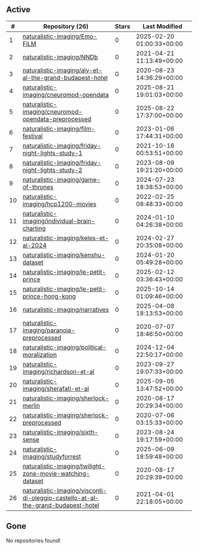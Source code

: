## Active
| # | Repository (26) | Stars | Last Modified |
| --- | --- | --- | --- |
| 1 | [naturalistic-imaging/Emo-FiLM](https://hub.datalad.org/naturalistic-imaging/Emo-FiLM) | 0 | 2025-02-20 01:00:33+00:00 |
| 2 | [naturalistic-imaging/NNDb](https://hub.datalad.org/naturalistic-imaging/NNDb) | 0 | 2021-04-21 11:13:49+00:00 |
| 3 | [naturalistic-imaging/aly-et-al-the-grand-budapest-hotel](https://hub.datalad.org/naturalistic-imaging/aly-et-al-the-grand-budapest-hotel) | 0 | 2020-08-23 14:36:29+00:00 |
| 4 | [naturalistic-imaging/cneuromod-opendata](https://hub.datalad.org/naturalistic-imaging/cneuromod-opendata) | 0 | 2025-08-21 19:01:03+00:00 |
| 5 | [naturalistic-imaging/cneuromod-opendata-preprocessed](https://hub.datalad.org/naturalistic-imaging/cneuromod-opendata-preprocessed) | 0 | 2025-08-22 17:37:00+00:00 |
| 6 | [naturalistic-imaging/film-festival](https://hub.datalad.org/naturalistic-imaging/film-festival) | 0 | 2023-01-06 17:44:31+00:00 |
| 7 | [naturalistic-imaging/friday-night-lights-study-1](https://hub.datalad.org/naturalistic-imaging/friday-night-lights-study-1) | 0 | 2021-10-16 00:53:51+00:00 |
| 8 | [naturalistic-imaging/friday-night-lights-study-2](https://hub.datalad.org/naturalistic-imaging/friday-night-lights-study-2) | 0 | 2023-08-09 19:21:20+00:00 |
| 9 | [naturalistic-imaging/game-of-thrones](https://hub.datalad.org/naturalistic-imaging/game-of-thrones) | 0 | 2024-07-23 18:38:53+00:00 |
| 10 | [naturalistic-imaging/hcp1200-movies](https://hub.datalad.org/naturalistic-imaging/hcp1200-movies) | 0 | 2022-02-25 08:48:33+00:00 |
| 11 | [naturalistic-imaging/individual-brain-charting](https://hub.datalad.org/naturalistic-imaging/individual-brain-charting) | 0 | 2024-01-10 04:26:38+00:00 |
| 12 | [naturalistic-imaging/keles-et-al-2024](https://hub.datalad.org/naturalistic-imaging/keles-et-al-2024) | 0 | 2024-02-27 20:35:08+00:00 |
| 13 | [naturalistic-imaging/kenshu-dataset](https://hub.datalad.org/naturalistic-imaging/kenshu-dataset) | 0 | 2024-01-20 05:49:28+00:00 |
| 14 | [naturalistic-imaging/le-petit-prince](https://hub.datalad.org/naturalistic-imaging/le-petit-prince) | 0 | 2025-02-12 03:36:43+00:00 |
| 15 | [naturalistic-imaging/le-petit-prince-hong-kong](https://hub.datalad.org/naturalistic-imaging/le-petit-prince-hong-kong) | 0 | 2025-10-14 01:09:46+00:00 |
| 16 | [naturalistic-imaging/narratives](https://hub.datalad.org/naturalistic-imaging/narratives) | 0 | 2025-04-08 18:13:53+00:00 |
| 17 | [naturalistic-imaging/paranoia-preprocessed](https://hub.datalad.org/naturalistic-imaging/paranoia-preprocessed) | 0 | 2020-07-07 18:46:50+00:00 |
| 18 | [naturalistic-imaging/political-moralization](https://hub.datalad.org/naturalistic-imaging/political-moralization) | 0 | 2024-12-04 22:50:17+00:00 |
| 19 | [naturalistic-imaging/richardson-et-al](https://hub.datalad.org/naturalistic-imaging/richardson-et-al) | 0 | 2023-09-27 19:07:33+00:00 |
| 20 | [naturalistic-imaging/sherafati-et-al](https://hub.datalad.org/naturalistic-imaging/sherafati-et-al) | 0 | 2025-09-05 13:47:52+00:00 |
| 21 | [naturalistic-imaging/sherlock-merlin](https://hub.datalad.org/naturalistic-imaging/sherlock-merlin) | 0 | 2020-08-17 20:29:34+00:00 |
| 22 | [naturalistic-imaging/sherlock-preprocessed](https://hub.datalad.org/naturalistic-imaging/sherlock-preprocessed) | 0 | 2020-07-06 03:15:33+00:00 |
| 23 | [naturalistic-imaging/sixth-sense](https://hub.datalad.org/naturalistic-imaging/sixth-sense) | 0 | 2023-08-24 19:17:59+00:00 |
| 24 | [naturalistic-imaging/studyforrest](https://hub.datalad.org/naturalistic-imaging/studyforrest) | 0 | 2025-06-09 18:59:48+00:00 |
| 25 | [naturalistic-imaging/twilight-zone-movie-watching-dataset](https://hub.datalad.org/naturalistic-imaging/twilight-zone-movie-watching-dataset) | 0 | 2020-08-17 20:29:39+00:00 |
| 26 | [naturalistic-imaging/visconti-di-oleggio-castello-at-al-the-grand-budapest-hotel](https://hub.datalad.org/naturalistic-imaging/visconti-di-oleggio-castello-at-al-the-grand-budapest-hotel) | 0 | 2021-04-01 22:18:05+00:00 |

## Gone
No repositories found!
